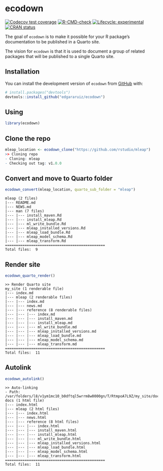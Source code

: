 
<!-- README.md is generated from README.Rmd. Please edit that file -->

# ecodown

<!-- badges: start -->

[![Codecov test
coverage](https://codecov.io/gh/edgararuiz/ecodown/branch/main/graph/badge.svg)](https://app.codecov.io/gh/edgararuiz/ecodown?branch=main)
[![R-CMD-check](https://github.com/edgararuiz/ecodown/workflows/R-CMD-check/badge.svg)](https://github.com/edgararuiz/ecodown/actions)
[![Lifecycle:
experimental](https://img.shields.io/badge/lifecycle-experimental-orange.svg)](https://lifecycle.r-lib.org/articles/stages.html#experimental)
[![CRAN
status](https://www.r-pkg.org/badges/version/ecodown)](https://CRAN.R-project.org/package=ecodown)
<!-- badges: end -->

The goal of `ecodown` is to make it possible for your R package’s
documentation to be published in a Quarto site.

The vision for `ecodown` is that it is used to document a group of
related packages that will be published to a single Quarto site.

## Installation

You can install the development version of `ecodown` from
[GitHub](https://github.com/) with:

``` r
# install.packages("devtools")
devtools::install_github("edgararuiz/ecodown")
```

## Using

``` r
library(ecodown)
```

## Clone the repo

``` r
mleap_location <- ecodown_clone("https://github.com/rstudio/mleap")
>> Cloning repo
- Cloning: mleap
- Checking out tag: v1.0.0
```

## Convert and move to Quarto folder

``` r
ecodown_convert(mleap_location, quarto_sub_folder = "mleap")
```

    mleap (2 files)
    |--- README.md
    |--- NEWS.md
    |--- man (7 files)
    |--- |--- install_maven.Rd
    |--- |--- install_mleap.Rd
    |--- |--- ml_write_bundle.Rd
    |--- |--- mleap_installed_versions.Rd
    |--- |--- mleap_load_bundle.Rd
    |--- |--- mleap_model_schema.Rd
    |--- |--- mleap_transform.Rd
    ============================================== 
    Total files:  9 

## Render site

``` r
ecodown_quarto_render()
```

    >> Render Quarto site
    my_site (1 renderable file)
    |--- index.md
    |--- mleap (2 renderable files)
    |--- |--- index.md
    |--- |--- news.md
    |--- |--- reference (8 renderable files)
    |--- |--- |--- index.md
    |--- |--- |--- install_maven.md
    |--- |--- |--- install_mleap.md
    |--- |--- |--- ml_write_bundle.md
    |--- |--- |--- mleap_installed_versions.md
    |--- |--- |--- mleap_load_bundle.md
    |--- |--- |--- mleap_model_schema.md
    |--- |--- |--- mleap_transform.md
    ============================================== 
    Total files:  11 

## Autolink

``` r
ecodown_autolink()
```

    >> Auto-linking
    - Path: /var/folders/l8/v1ym1mc10_b0dftql5wrrm8w0000gn/T/RtmpoA7L9Z/my_site/docs
    docs (1 html file)
    |--- index.html
    |--- mleap (2 html files)
    |--- |--- index.html
    |--- |--- news.html
    |--- |--- reference (8 html files)
    |--- |--- |--- index.html
    |--- |--- |--- install_maven.html
    |--- |--- |--- install_mleap.html
    |--- |--- |--- ml_write_bundle.html
    |--- |--- |--- mleap_installed_versions.html
    |--- |--- |--- mleap_load_bundle.html
    |--- |--- |--- mleap_model_schema.html
    |--- |--- |--- mleap_transform.html
    ============================================== 
    Total files:  11 
